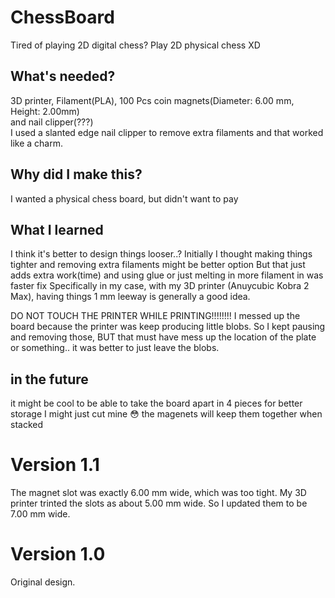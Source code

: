 # ChessBoard
Tired of playing 2D digital chess? Play 2D physical chess XD

## What's needed?
3D printer, Filament(PLA), 100 Pcs coin magnets(Diameter: 6.00 mm, Height: 2.00mm)<br />
and nail clipper(???)<br />
  I used a slanted edge nail clipper to remove extra filaments and that worked like a charm.

## Why did I make this?
I wanted a physical chess board, but didn't want to pay 

## What I learned
I think it's better to design things looser..?
  Initially I thought making things tighter and removing extra filaments might be better option
  But that just adds extra work(time) and using glue or just melting in more filament in was faster fix
  Specifically in my case, with my 3D printer (Anuycubic Kobra 2 Max), having things 1 mm leeway is generally a good idea.

DO NOT TOUCH THE PRINTER WHILE PRINTING!!!!!!!!
  I messed up the board because the printer was keep producing little blobs.
  So I kept pausing and removing those, BUT that must have mess up the location of the plate or something..
    it was better to just leave the blobs.

## in the future
it might be cool to be able to take the board apart in 4 pieces for better storage
  I might just cut mine 😳
  the magenets will keep them together when stacked

# Version 1.1
The magnet slot was exactly 6.00 mm wide, which was too tight.
My 3D printer trinted the slots as about 5.00 mm wide.
So I updated them to be 7.00 mm wide.

# Version 1.0
Original design.
